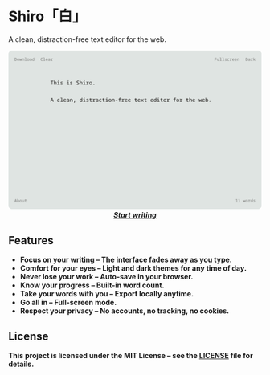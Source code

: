 # Shiro「白」

A clean, distraction-free text editor for the web.

<p align="center">
  <a href="https://vsakkas.github.io/shiro/">
    <img src="assets/screenshot_light.png" alt="Shiro Text Editor">
  </a>
  <a href="https://vsakkas.github.io/shiro/"><b><i>Start writing</i><b></a>
</p>

## Features

- **Focus on your writing** – The interface fades away as you type.
- **Comfort for your eyes** – Light and dark themes for any time of day.
- **Never lose your work** – Auto-save in your browser.
- **Know your progress** – Built-in word count.
- **Take your words with you** – Export locally anytime.
- **Go all in** – Full-screen mode.
- **Respect your privacy** – No accounts, no tracking, no cookies.

## License

This project is licensed under the MIT License – see the [LICENSE](LICENSE) file for details.
